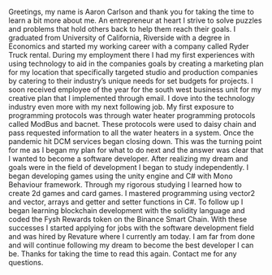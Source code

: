 Greetings, my name is Aaron Carlson and thank you for taking the time to learn a bit more about me. An entrepreneur at heart I strive to solve puzzles and problems that hold others back to help them reach their goals. I graduated from University of California, Riverside with a degree in Economics and started my working career with a company called Ryder Truck rental. During my employment there I had my first experiences with using technology to aid in the companies goals by creating a marketing plan for my location that specifically targeted studio and production companies by catering to their industry’s unique needs for set budgets for projects. I soon received employee of the year for the south west business unit for my creative plan that I implemented through email. I dove into the technology industry even more with my next following job. My first exposure to programming protocols was through water heater programming protocols called ModBus and bacnet. These protocols were used to daisy chain and pass requested information to all the water heaters in a system. Once the pandemic hit DCM services began closing down. This was the turning point for me as I began my plan for what to do next and the answer was clear that I wanted to become a software developer. 	 	After realizing my dream and goals were in the field of development I began to study independently. I began developing games using the unity engine and C# with Mono Behaviour framework. Through my rigorous studying I learned how to create 2d games and card games. I mastered programming using vector2 and vector, arrays and getter and setter functions in C#. To follow up I began learning blockchain development with the solidity language and coded the Fysh Rewards token on the Binance Smart Chain. With these successes I started applying for jobs with the software development field and was hired by Revature where I currently am today. I am far from done and will continue following my dream to become the best developer I can be. Thanks for taking the time to read this again. Contact me for any questions.
